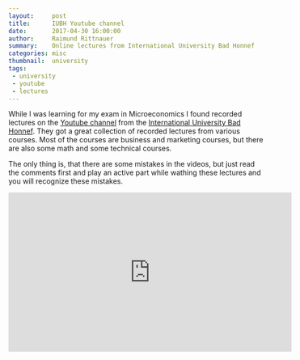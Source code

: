 ```yaml
---
layout:     post
title:      IUBH Youtube channel
date:       2017-04-30 16:00:00
author:     Raimund Rittnauer
summary:    Online lectures from International University Bad Honnef
categories: misc
thumbnail:  university
tags:
 - university
 - youtube
 - lectures
---
```


While I was learning for my exam in Microeconomics I found recorded lectures on the [Youtube channel][1] from the [International University Bad Honnef][2]. They got a great collection of recorded lectures from various courses. Most of the courses are business and marketing courses, but there are also some math and some technical courses.

The only thing is, that there are some mistakes in the videos, but just read the comments first and play an active part while wathing these lectures and you will recognize these mistakes.

<div class="embed-responsive embed-responsive-16by9">
  <iframe class="embed-responsive-item" width="560" height="315" src="https://www.youtube.com/embed/13N07JWa7Ag?list=PLEChp4-dfea6tRSXl4nGWfNRmgTbcLPgs" frameborder="0" allowfullscreen>
  </iframe>
</div>

[1]: https://www.youtube.com/user/IUBHFernstudium
[2]: http://www.iubh.de/en/